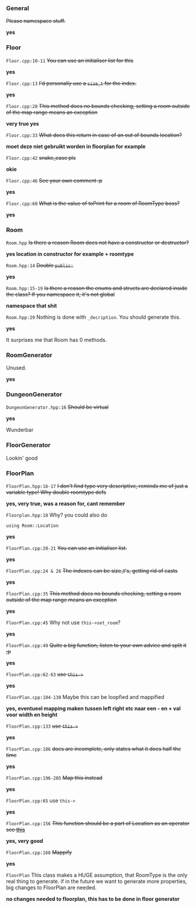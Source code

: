 ### General
~~Please namespace stuff.~~

**yes**

### Floor

`Floor.cpp:10-11`
~~You can use an initialiser list for this~~

**yes**

`Floor.cpp:13`
~~I'd personally use a `size_t` for the index.~~

**yes**

`Floor.cpp:28`
~~This method does no bounds checking, setting a room outside of the map range means an exception~~

**very true yes**

`Floor.cpp:33`
~~What does this return in case of an out of bounds location?~~

**moet deze niet gebruikt worden in floorplan for example**

`Floor.cpp:42`
~~snake_case pls~~

**okie**

`Floor.cpp:46`
~~See your own comment :p~~

**yes**

`Floor.cpp:60`
~~What is the value of toPrint for a room of RoomType boss?~~

**yes**

### Room
`Room.hpp`
~~Is there a reason Room does not have a constructor or destructor?~~

**yes location in constructor for example + roomtype**

`Room.hpp:14`
~~Double `public:`~~

**yes**

`Room.hpp:15-19`
~~Is there a reason the enums and structs are declared inside the class?
If you namespace it, it's not global~~

**namespace that shit**

`Room.hpp:29`
Nothing is done with `_decription`. You should generate this.

**yes**

It surprises me that Room has 0 methods.

### RoomGenerator
Unused.

**yes**

### DungeonGenerator
`DungeonGenerator.hpp:16`
~~Should be virtual~~

**yes**

Wunderbar

### FloorGenerator
Lookin' good

### FloorPlan
`FloorPlan.hpp:16-17`
~~I don't find type very descriptive, reminds me of just a variable type!
Why double roomtype defs~~

**yes, very true, was a reason for, cant remember**


`Floorplan.hpp:18`
Why?
you could also do
```
using Room::Location
```

**yes**

`FloorPlan.cpp:20-21`
~~You can use an initialiser list.~~

**yes**

`FloorPlan.cpp:24 & 26`
~~The indexes can be size_t's, getting rid of casts~~

**yes**

`FloorPlan.cpp:35`
~~This method does no bounds checking, setting a room outside of the map range means an exception~~

**yes**

`FloorPlan.cpp:45`
Why not use `this->set_room`?

**yes**

`FloorPlan.cpp:49`
~~Quite a big function, listen to your own advice and split it ;p~~

**yes**

`FloorPlan.cpp:62-63`
~~use `this->`~~

**yes**

`FloorPlan.cpp:104-130`
Maybe this can be loopfied and mappified

**yes, eventueel mapping maken tussen left right etc naar een - en + val voor width en height**

`FloorPlan.cpp:133`
~~use `this->`~~

**yes**

`FloorPlan.cpp:186`
~~docs are incomplete, only states what it does half the time~~

**yes**

`FloorPlan.cpp:196-205`
~~Map this instead~~

**yes**

`FloorPlan.cpp:65`
use `this->`

**yes**

`FloorPlan.cpp:156`
~~This function should be a part of Location as an operator
see [this](http://stackoverflow.com/questions/14047191/overloading-operators-in-typedef-structs-c)~~

**yes, very good**

`FloorPlan.cpp:168`
~~Mappify~~

**yes**

`FloorPlan`
This class makes a HUGE assumption, that RoomType is the only real thing to generate.
if in the future we want to generate more properties, big changes to FloorPlan are needed.

**no changes needed to floorplan, this has to be done in floor generator**
